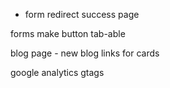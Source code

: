 - form redirect success page

forms make button tab-able

blog page - new blog links for cards

google analytics
gtags
